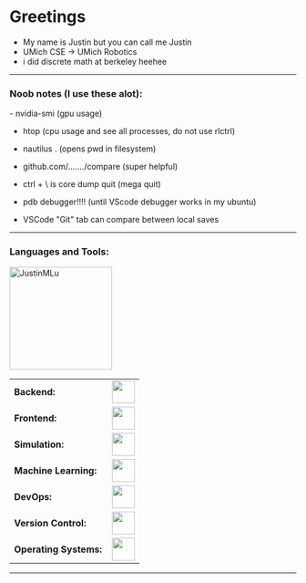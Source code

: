 <link rel="stylesheet" type='text/css' href="https://cdn.jsdelivr.net/gh/devicons/devicon@latest/devicon.min.css" />

# Greetings
- My name is Justin but you can call me Justin
- UMich CSE -> UMich Robotics
- i did discrete math at berkeley heehee

---
<h3 align="left">Noob notes (I use these alot):</h3>
- nvidia-smi (gpu usage)

- htop (cpu usage and see all processes, do not use rlctrl)

- nautilus . (opens pwd in filesystem)

- github.com/......./compare (super helpful)

- ctrl + \ is core dump quit (mega quit)

- pdb debugger!!!! (until VScode debugger works in my ubuntu)

- VSCode "Git" tab can compare between local saves

---
<h3 align="left">Languages and Tools:</h3>
<div align="left">
  <a href="https://github.com/JustinMLu">
    <img height="180em" src="https://github-readme-stats.vercel.app/api/top-langs?username=JustinMLu&show_icons=true&locale=en&layout=compact&theme=tokyonight" alt="JustinMLu"/>
<!--     <img height="180em" src="https://github-readme-stats.vercel.app/api?username=JustinMLu&show_icons=true&locale=en&layout=compact&theme=tokyonight" alt="JustinMLu"/> -->
  </a>
</div>

<table>
    <tr>
        <td style="font-weight: bold; padding-right: 10px; vertical-align: center;">Backend:</td>
        <td><img height="40" src="https://skillicons.dev/icons?i=python,c++,matlab,ros,fastapi,flask,nodejs"/></td>
    </tr>
    <tr>
        <td style="font-weight: bold; padding-right: 10px; vertical-align: center;">Frontend:</td>
        <td><img height="40" src="https://skillicons.dev/icons?i=react,html,css,js,sass"/></td>
    </tr>
    <tr>
        <td style="font-weight: bold; padding-right: 10px; vertical-align: center;">Simulation:</td>
        <td><img height="40" src="https://skillicons.dev/icons?i=ros,python,c++,gazebo,unity"/></td>
    </tr>
    <tr>
        <td style="font-weight: bold; padding-right: 10px; vertical-align: center;">Machine Learning:</td>
        <td><img height="40" src="https://skillicons.dev/icons?i=pytorch,tensorflow,scikit"/></td>
    </tr>
    <tr>
        <td style="font-weight: bold; padding-right: 10px; vertical-align: center;">DevOps:</td>
        <td><img height="40" src="https://skillicons.dev/icons?i=docker,kubernetes,githubactions"/></td>
    </tr>
    <tr>
        <td style="font-weight: bold; padding-right: 10px; vertical-align: center;">Version Control:</td>
        <td><img height="40" src="https://skillicons.dev/icons?i=git,github"/></td>
    </tr>
    <tr>
        <td style="font-weight: bold; padding-right: 10px; vertical-align: center;">Operating Systems:</td>
        <td><img height="40" src="https://skillicons.dev/icons?i=windows,linux,ubuntu"/></td>
    </tr>
</table>

---
